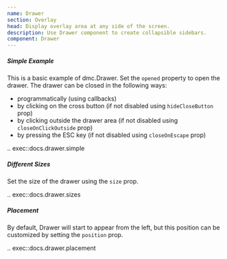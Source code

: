 ```yaml
---
name: Drawer
section: Overlay
head: Display overlay area at any side of the screen.
description: Use Drawer component to create collapsible sidebars.
component: Drawer
---
```


##### Simple Example

This is a basic example of dmc.Drawer. Set the `opened` property to open the drawer. The drawer can be closed in the
following ways:

* programmatically (using callbacks)
* by clicking on the cross button (if not disabled using `hideCloseButton` prop)
* by clicking outside the drawer area (if not disabled using `closeOnClickOutside` prop)
* by pressing the ESC key (if not disabled using `closeOnEscape` prop)

.. exec::docs.drawer.simple

##### Different Sizes

Set the size of the drawer using the `size` prop.

.. exec::docs.drawer.sizes

##### Placement

By default, Drawer will start to appear from the left, but this position can be customized by setting the `position` 
prop.

.. exec::docs.drawer.placement
